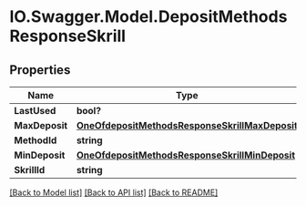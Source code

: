 # IO.Swagger.Model.DepositMethodsResponseSkrill
## Properties

Name | Type | Description | Notes
------------ | ------------- | ------------- | -------------
**LastUsed** | **bool?** |  | 
**MaxDeposit** | [**OneOfdepositMethodsResponseSkrillMaxDeposit**](OneOfdepositMethodsResponseSkrillMaxDeposit.md) |  | 
**MethodId** | **string** |  | 
**MinDeposit** | [**OneOfdepositMethodsResponseSkrillMinDeposit**](OneOfdepositMethodsResponseSkrillMinDeposit.md) |  | 
**SkrillId** | **string** |  | 

[[Back to Model list]](../README.md#documentation-for-models) [[Back to API list]](../README.md#documentation-for-api-endpoints) [[Back to README]](../README.md)

